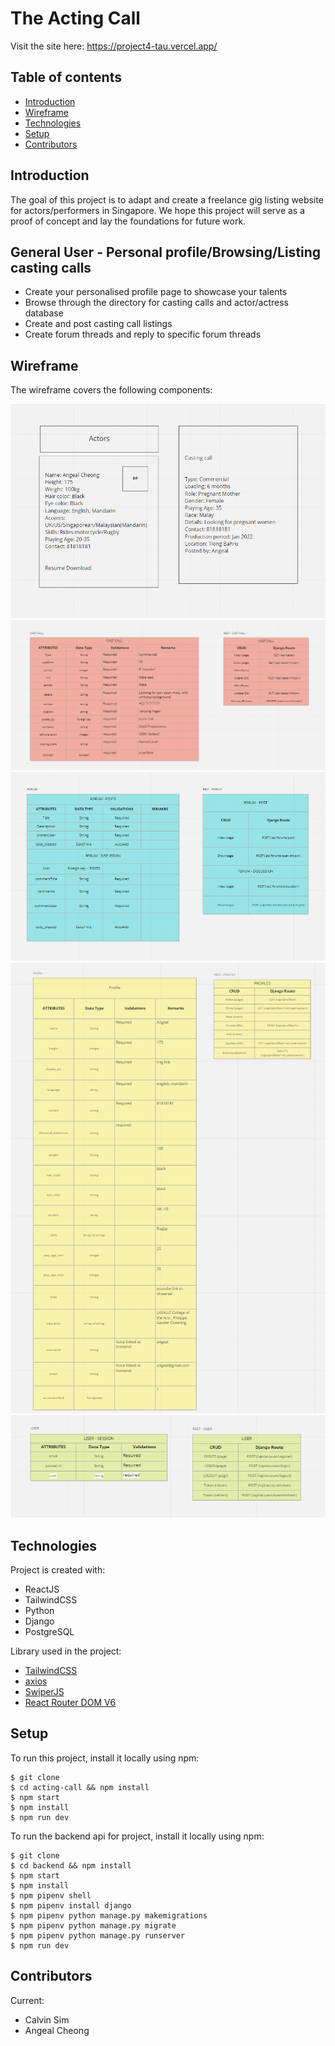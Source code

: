 
# The Acting Call

Visit the site here: https://project4-tau.vercel.app/

## Table of contents

- [Introduction](#introduction)
- [Wireframe](#wireframe)
- [Technologies](#technologies)
- [Setup](#setup)
- [Contributors](#contributors)

## Introduction

The goal of this project is to adapt and create a freelance gig listing website for actors/performers in Singapore. We hope this project will serve as a proof of concept and lay the foundations for future work.

## General User - Personal profile/Browsing/Listing casting calls

- Create your personalised profile page to showcase your talents
- Browse through the directory for casting calls and actor/actress database
- Create and post casting call listings
- Create forum threads and reply to specific forum threads

## Wireframe

The wireframe covers the following components:

<img src="./images/wireframe.png">
<img src="./images/castcallapi.png">
<img src="./images/forumapi.png">
<img src="./images/profileapi.png">
<img src="./images/usersapi.png">

## Technologies

Project is created with:

- ReactJS
- TailwindCSS
- Python
- Django
- PostgreSQL

Library used in the project:

- [TailwindCSS](https://tailwindcss.com/)
- [axios](https://www.npmjs.com/package/axios)
- [SwiperJS](https://swiperjs.com/)
- [React Router DOM V6](https://reactrouter.com/docs/en/v6/upgrading/v5#upgrade-to-react-router-v6)


## Setup

To run this project, install it locally using npm:

```
$ git clone
$ cd acting-call && npm install
$ npm start
$ npm install
$ npm run dev
```

To run the backend api for project, install it locally using npm:

```
$ git clone
$ cd backend && npm install
$ npm start
$ npm install
$ npm pipenv shell
$ npm pipenv install django
$ npm pipenv python manage.py makemigrations
$ npm pipenv python manage.py migrate
$ npm pipenv python manage.py runserver
$ npm run dev
```

## Contributors

Current:

- Calvin Sim
- Angeal Cheong

